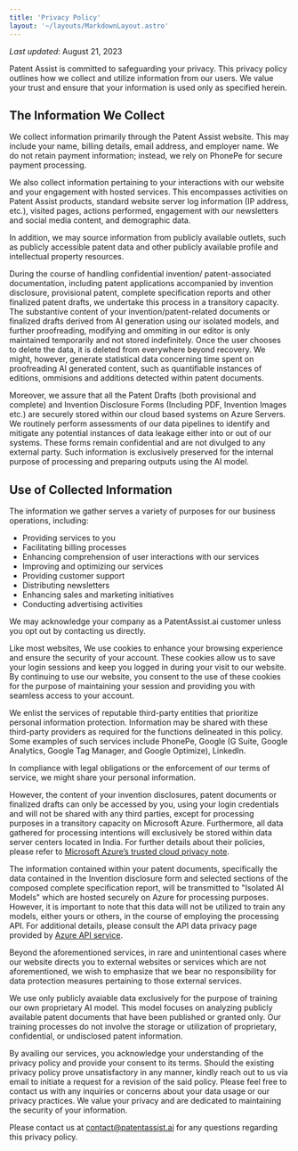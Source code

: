 ```yaml
---
title: 'Privacy Policy'
layout: '~/layouts/MarkdownLayout.astro'
---
```


_Last updated_: August 21, 2023

Patent Assist is committed to safeguarding your privacy. This privacy policy outlines how we collect and utilize information from our users.
We value your trust and ensure that your information is used only as specified herein.

## The Information We Collect

We collect information primarily through the Patent Assist website. This may include your name, billing details, email address, and employer
name. We do not retain payment information; instead, we rely on PhonePe for secure payment processing.

We also collect information pertaining to your interactions with our
website and your engagement with hosted services. This encompasses
activities on Patent Assist products, standard website server log
information (IP address, etc.), visited pages, actions performed,
engagement with our newsletters and social media content, and
demographic data.

In addition, we may source information from publicly available
outlets, such as publicly accessible patent data and other
publicly available profile and intellectual property resources.

During the course of handling confidential invention/ patent-associated documentation,
including patent applications accompanied by invention disclosure, provisional patent, complete specification
reports and other finalized patent drafts, we undertake this process in a transitory
capacity. The substantive content of your invention/patent-related documents or
finalized drafts derived from AI generation using our isolated models, and further
proofreading, modifying and ommiting in our editor is only maintained temporarily and not
stored indefinitely. Once the user chooses to delete the data, it is deleted from everywhere beyond recovery. We
might, however, generate statistical data concerning time spent on proofreading
AI generated content, such as quantifiable instances of editions, ommisions and additions detected within
patent documents.

Moreover, we assure that all the Patent Drafts (both provisional and complete) and Invention
Disclosure Forms (Including PDF, Invention Images etc.) are securely stored within our
cloud based systems on Azure Servers. We routinely perform
assessments of our data pipelines to identify and mitigate any
potential instances of data leakage either into or out of our systems.
These forms remain confidential and are not divulged to any external
party. Such information is exclusively preserved for the internal
purpose of processing and preparing outputs using the AI model.

## Use of Collected Information

The information we gather serves a variety of purposes for our
business operations, including:

- Providing services to you
- Facilitating billing processes
- Enhancing comprehension of user interactions with our services
- Improving and optimizing our services
- Providing customer support
- Distributing newsletters
- Enhancing sales and marketing initiatives
- Conducting advertising activities

We may acknowledge your company as a PatentAssist.ai customer unless you
opt out by contacting us directly.

Like most websites, We use cookies to enhance your browsing experience
and ensure the security of your account. These cookies allow us to
save your login sessions and keep you logged in during your visit to
our website. By continuing to use our website, you consent to the use
of these cookies for the purpose of maintaining your session and
providing you with seamless access to your account.

We enlist the services of reputable third-party entities that
prioritize personal information protection. Information may be shared
with these third-party providers as required for the functions
delineated in this policy. Some examples of such services include
PhonePe, Google (G Suite, Google Analytics, Google Tag Manager, and
Google Optimize), LinkedIn.

In compliance with legal obligations or the enforcement of our terms
of service, we might share your personal information.

However, the content of your invention disclosures, patent documents or finalized drafts
can only be accessed by you, using your login credentials and
will not be shared with any third parties, except for processing purposes in a transitory capacity
on Microsoft Azure. Furthermore, all data gathered for processing intentions will
exclusively be stored within data server centers located in India. For
further details about their policies, please refer to [Microsoft Azure’s trusted cloud privacy note](https://azure.microsoft.com/en-us/explore/trusted-cloud/privacy#:~:text=With%20Azure%2C%20you%20are%20the,like%20marketing%20research%20or%20advertising.).

The information contained within your patent documents, specifically
the data contained in the Invention disclosure form and selected
sections of the composed complete specification report, will be
transmitted to "Isolated AI Models" which are hosted securely on Azure for processing purposes. However, it is
important to note that this data will not be utilized to train any
models, either yours or others, in the course of employing the processing API.
For additional details, please consult the API data privacy page
provided by [Azure API service](https://learn.microsoft.com/en-us/legal/cognitive-services/openai/data-privacy).

Beyond the aforementioned services, in rare and unintentional cases where our website directs
you to external websites or services which are not aforementioned, we wish to emphasize that we
bear no responsibility for data protection measures pertaining to
those external services.

We use only publicly avaiable data exclusively for the purpose of training our own
proprietary AI model. This model focuses on analyzing publicly
available patent documents that have been published or granted only.
Our training processes do not involve the storage or utilization of
proprietary, confidential, or undisclosed patent information.

By availing our services, you acknowledge your understanding of the
privacy policy and provide your consent to its terms. Should the
existing privacy policy prove unsatisfactory in any manner, kindly reach out to us via email to initiate a request for a revision of the
said policy. Please feel free to contact us with any inquiries or
concerns about your data usage or our privacy practices. We value your
privacy and are dedicated to maintaining the security of your
information.

Please contact us at [contact@patentassist.ai](mailto:contact@patentassist.ai) for any questions regarding this privacy policy.
